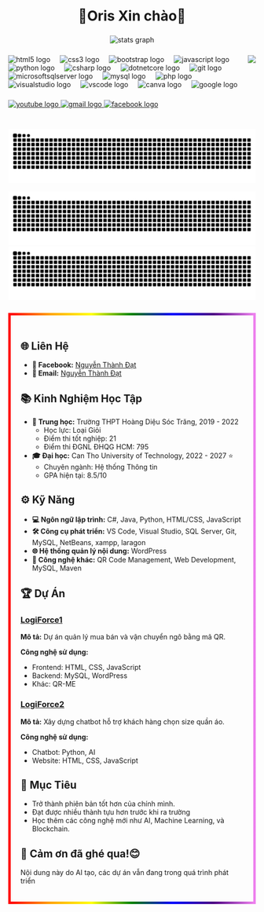 <h1 align="center">🌻Oris Xin chào🌻</h1>

###

<div align="center">
  <img src="https://github-readme-stats.vercel.app/api?username=ThanhdatOris&hide_title=true&hide_rank=false&show_icons=true&include_all_commits=true&count_private=true&disable_animations=false&theme=merko&locale=en&hide_border=false" height="150" alt="stats graph"  />
</div>

###

<img align="right" height="150" src="https://avatarfiles.alphacoders.com/102/102500.jpg"  />

###

<div align="left">
  <img src="https://cdn.jsdelivr.net/gh/devicons/devicon/icons/html5/html5-original.svg" height="50" alt="html5 logo"  />
  <img width="12" />
  <img src="https://cdn.jsdelivr.net/gh/devicons/devicon/icons/css3/css3-original.svg" height="50" alt="css3 logo"  />
  <img width="12" />
  <img src="https://cdn.jsdelivr.net/gh/devicons/devicon/icons/bootstrap/bootstrap-original.svg" height="50" alt="bootstrap logo"  />
  <img width="12" />
  <img src="https://cdn.jsdelivr.net/gh/devicons/devicon/icons/javascript/javascript-original.svg" height="50" alt="javascript logo"  />
  <img width="12" />
  <img src="https://cdn.jsdelivr.net/gh/devicons/devicon/icons/python/python-original.svg" height="50" alt="python logo"  />
  <img width="12" />
  <img src="https://cdn.jsdelivr.net/gh/devicons/devicon/icons/csharp/csharp-original.svg" height="50" alt="csharp logo"  />
  <img width="12" />
  <img src="https://cdn.jsdelivr.net/gh/devicons/devicon/icons/dotnetcore/dotnetcore-original.svg" height="50" alt="dotnetcore logo"  />
  <img width="12" />
  <img src="https://cdn.jsdelivr.net/gh/devicons/devicon/icons/git/git-original.svg" height="50" alt="git logo"  />
  <img width="12" />
  <br>
  <img src="https://cdn.jsdelivr.net/gh/devicons/devicon/icons/microsoftsqlserver/microsoftsqlserver-plain.svg" height="50" alt="microsoftsqlserver logo"  />
  <img width="12" />
  <img src="https://cdn.jsdelivr.net/gh/devicons/devicon/icons/mysql/mysql-original.svg" height="50" alt="mysql logo"  />
  <img width="12" />
  <img src="https://cdn.jsdelivr.net/gh/devicons/devicon/icons/php/php-original.svg" height="50" alt="php logo"  />
  <img width="12" />
  <img src="https://cdn.jsdelivr.net/gh/devicons/devicon/icons/visualstudio/visualstudio-plain.svg" height="50" alt="visualstudio logo"  />
  <img width="12" />
  <img src="https://cdn.jsdelivr.net/gh/devicons/devicon/icons/vscode/vscode-original.svg" height="50" alt="vscode logo"  />
  <img width="12" />
  <img src="https://cdn.jsdelivr.net/gh/devicons/devicon/icons/canva/canva-original.svg" height="50" alt="canva logo"  />
  <img width="12" />
  <img src="https://cdn.jsdelivr.net/gh/devicons/devicon/icons/google/google-original.svg" height="50" alt="google logo"  />
</div>

###

<div align="left">
  <a href="youtube.com/@orion16" target="_blank">
    <img src="https://img.shields.io/static/v1?message=Youtube&logo=youtube&label=&color=FF0000&logoColor=white&labelColor=&style=for-the-badge" height="35" alt="youtube logo"  />
  </a>
  <a href="ntdathttt2211003@student.ctuet.edu.vn" target="_blank">
    <img src="https://img.shields.io/static/v1?message=Gmail&logo=gmail&label=&color=D14836&logoColor=white&labelColor=&style=for-the-badge" height="35" alt="gmail logo"  />
  </a>
  <a href="facebook.com/dat.n.st.2004" target="_blank">
    <img src="https://img.shields.io/static/v1?message=Facebook&logo=facebook&label=&color=1877F2&logoColor=white&labelColor=&style=for-the-badge" height="35" alt="facebook logo"  />
  </a>
</div>

###

<br clear="both">

<img src="https://raw.githubusercontent.com/ThanhdatOris/ThanhdatOris/output/snake.svg" alt="Snake animation" />

![GitHub Snake Light](https://github.com/ThanhdatOris/ThanhdatOris/blob/output/snake.svg#gh-light-mode-only)
![GitHub Snake Dark](https://github.com/ThanhdatOris/ThanhdatOris/blob/output/snake.svg#gh-dark-mode-only)

###

<div style="border: 5px solid; border-image: linear-gradient(to right, red, orange, yellow, green, blue, indigo, violet) 1; padding: 20px; background-image: url(https://4kwallpapers.com/images/walls/thumbs_3t/15834.jpg); background-size: cover;">

  <!-- Nội dung của bạn -->
  ## 🌐 Liên Hệ
  - **📘 Facebook:** [Nguyễn Thành Đạt](https://www.facebook.com/dat.n.st.2004)
  - **📧 Email:** [Nguyễn Thành Đạt](mailto:ntdathttt2211003@student.ctuet.edu.vn)


  ## 📚 Kinh Nghiệm Học Tập
  - **🏫 Trung học:** Trường THPT Hoàng Diệu Sóc Trăng, 2019 - 2022
    - Học lực: Loại Giỏi
    - Điểm thi tốt nghiệp: 21
    - Điểm thi ĐGNL ĐHQG HCM: 795
  - **🎓 Đại học:** Can Tho University of Technology, 2022 - 2027 ⭐
    - Chuyên ngành: Hệ thống Thông tin
    - GPA hiện tại: 8.5/10


  ## ⚙️ Kỹ Năng
  - **💻 Ngôn ngữ lập trình:** C#, Java, Python, HTML/CSS, JavaScript
  - **🛠️ Công cụ phát triển:** VS Code, Visual Studio, SQL Server, Git, MySQL, NetBeans, xampp, laragon
  - **🌐 Hệ thống quản lý nội dung:** WordPress
  - **🔧 Công nghệ khác:** QR Code Management, Web Development, MySQL, Maven


  ## 🏆 Dự Án
  ### [LogiForce1]()
  **Mô tả:**
  Dự án quản lý mua bán và vận chuyển ngô bằng mã QR.

  **Công nghệ sử dụng:**
  - Frontend: HTML, CSS, JavaScript
  - Backend: MySQL, WordPress
  - Khác: QR-ME

  ### [LogiForce2]()
  **Mô tả:**
  Xây dựng chatbot hỗ trợ khách hàng chọn size quần áo.

  **Công nghệ sử dụng:**
  - Chatbot: Python, AI
  - Website: HTML, CSS, JavaScript


  ## 🎯 Mục Tiêu
  - Trở thành phiên bản tốt hơn của chính mình.
  - Đạt được nhiều thành tựu hơn trước khi ra trường
  - Học thêm các công nghệ mới như AI, Machine Learning, và Blockchain.

  ## 🌈 Cảm ơn đã ghé qua!😊
  Nội dung này do AI tạo, các dự án vẫn đang trong quá trình phát triển
</div>
